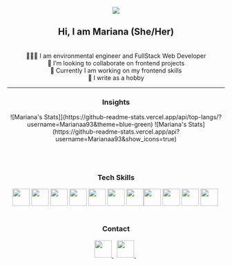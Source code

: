 <div class="container" align="center">
<p align="center">
  <img src="https://res.cloudinary.com/maariana93/image/upload/v1648686433/6M8G_iazxxy.gif"><br>
 
</p>
<h2>Hi, I am Mariana (She/Her)</h2><br>
 👩🏻‍🎓 I am environmental engineer and FullStack Web Developer<br>
 👯 I’m looking to collaborate on frontend projects<br>
 🌱 Currently I am working on my frontend skills<br>
 📝 I write as a hobby

  <hr>


<h3> Insights</h3>
<p align="center">
![Mariana's Stats]](https://github-readme-stats.vercel.app/api/top-langs/?username=Marianaa93&theme=blue-green)
![Mariana's Stats](https://github-readme-stats.vercel.app/api?username=Marianaa93&show_icons=true)

  <br>


 </p>
<br>
  <br>
<h3> Tech Skills </h3>
<p> <img src="https://cdn.jsdelivr.net/gh/devicons/devicon/icons/rails/rails-original-wordmark.svg" width=40 /> <img src="https://cdn.jsdelivr.net/gh/devicons/devicon/icons/ruby/ruby-original-wordmark.svg" width=40 />  <img
src="https://cdn.jsdelivr.net/gh/devicons/devicon/icons/javascript/javascript-original.svg" width=40 /> <img src="https://cdn.jsdelivr.net/gh/devicons/devicon/icons/html5/html5-original-wordmark.svg" width=40 /> <img src="https://cdn.jsdelivr.net/gh/devicons/devicon/icons/css3/css3-original-wordmark.svg" width=40 /> <img src="https://cdn.jsdelivr.net/gh/devicons/devicon/icons/bootstrap/bootstrap-original-wordmark.svg" width=40 /> <img	src="https://raw.githubusercontent.com/styled-components/brand/master/styled-components.png"width=40/><img    																		src="https://cdn.jsdelivr.net/gh/devicons/devicon/icons/react/react-original-wordmark.svg" width=40 /> <img 
src="https://cdn.jsdelivr.net/gh/devicons/devicon/icons/nextjs/nextjs-original.svg" width=40 /> <img
src="https://cdn.jsdelivr.net/gh/devicons/devicon/icons/storybook/storybook-original.svg" width=40 /> <img																				src="https://cdn.jsdelivr.net/gh/devicons/devicon/icons/typescript/typescript-original.svg" width=40 /> <img
</p>
<br>
<br>
<h3> Contact </h3>
<p align="center">
  <a href="https://www.linkedin.com/in/mariana-lima-e-maia-a31b2816b/">
   <img src="https://img.icons8.com/color/48/000000/linkedin.png" width=40/>
    </a><span>&nbsp;</span>
  
  <a href="mailto:marianalima.amb@gmail.com">
    <img src="https://img.icons8.com/fluent/48/000000/gmail.png" width=40/>
  </a><span>&nbsp;</span>
</p>
<!--
**Marianaa93/Marianaa93** is a ✨ _special_ ✨ repository because its `README.md` (this file) appears on your GitHub profile.
</div>


